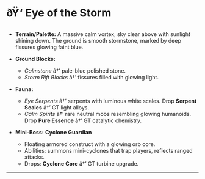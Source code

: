 ﻿# ðŸ‘ Eye of the Storm

- **Terrain/Palette:**
  A massive calm vortex, sky clear above with sunlight shining down. The ground is smooth stormstone, marked by deep fissures glowing faint blue.

- **Ground Blocks:**

  - _Calmstone_ â†’ pale-blue polished stone.
  - _Storm Rift Blocks_ â†’ fissures filled with glowing light.

- **Fauna:**

  - _Eye Serpents_ â†’ serpents with luminous white scales. Drop **Serpent Scales** â†’ GT light alloys.
  - _Calm Spirits_ â†’ rare neutral mobs resembling glowing humanoids. Drop **Pure Essence** â†’ GT catalytic chemistry.

- **Mini-Boss:** **Cyclone Guardian**

  - Floating armored construct with a glowing orb core.
  - Abilities: summons mini-cyclones that trap players, reflects ranged attacks.
  - Drops: **Cyclone Core** â†’ GT turbine upgrade.

---

##
